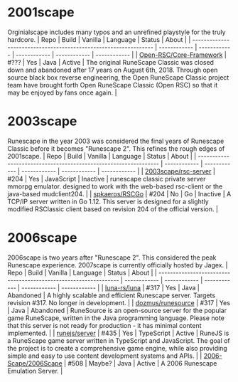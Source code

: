 # 2001scape
Orginialscape includes many typos and an unrefined playstyle for the truly hardcore.
| Repo                                                             | Build        | Vanilla      | Language     | Status       | About        |
| ---------------------------------------------------------------- | ------------ | ------------ | ------------ | ------------ | ------------ |
| [Open-RSC/Core-Framework](https://github.com/Open-RSC/Core-Framework) | #???    | Yes          | Java         | Active       | The original RuneScape Classic was closed down and abandoned after 17 years on August 6th, 2018. Through open source black box reverse engineering, the Open RuneScape Classic project team have brought forth Open RuneScape Classic (Open RSC) so that it may be enjoyed by fans once again. |

# 2003scape
Runescape in the year 2003 was considered the final years of Runescape Classic before it becomes "Runescape 2". This refines the rough edges of 2001scape. 
| Repo                                                             | Build        | Vanilla      | Language     | Status       | About        |
| ---------------------------------------------------------------- | ------------ | ------------ | ------------ | ------------ | ------------ |
| [2003scape/rsc-server](https://github.com/2003scape/rsc-server)  | #204         | Yes          | JavaScript   | Inactive     | runescape classic private server mmorpg emulator. designed to work with the web-based rsc-client or the java-based mudclient204. |
| [spkaeros/RSCGo](https://github.com/spkaeros/RSCGo)              | #204         | No           | Go           | Inactive     | A TCP/IP server written in Go 1.12. This server is designed for a slightly modified RSClassic client based on revision 204 of the official version. |

# 2006scape
2006scape is two years after "Runescape 2". This considered the peak Runescape experience. 2007scape is currently officially hosted by Jagex.
| Repo                                                             | Build        | Vanilla      | Language     | Status       | About        |
| ---------------------------------------------------------------- | ------------ | ------------ | ------------ | ------------ | ------------ |
| [luna-rs/luna](https://github.com/luna-rs/luna)                  | #317         | Yes          | Java         | Abandoned    | A highly scalable and efficient Runescape server. Targets revision #317. No longer in development. |
| [dozmus/runesource](https://github.com/dozmus/runesource)        | #317         | Yes          | Java         | Abandoned    | RuneSource is an open-source server for the popular game RuneScape, written in the Java programming language. Please note that this server is not ready for production - it has minimal content implemented. |
| [runejs/server](https://github.com/runejs/server)                | #435         | Yes          | TypeScript   | Active       | RuneJS is a RuneScape game server written in TypeScript and JavaScript. The goal of the project is to create a comprehensive game engine, while also providing simple and easy to use content development systems and APIs. |
| [2006-Scape/2006Scape](https://github.com/2006-Scape/2006Scape)  | #508         | Maybe?       | Java         | Active       | A 2006 Runescape Emulation Server. |
